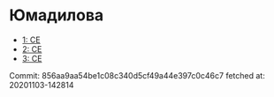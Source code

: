 # Юмадилова
- [1: CE](1.md)
- [2: CE](2.md)
- [3: CE](3.md)

Commit: 856aa9aa54be1c08c340d5cf49a44e397c0c46c7
 fetched at: 20201103-142814
